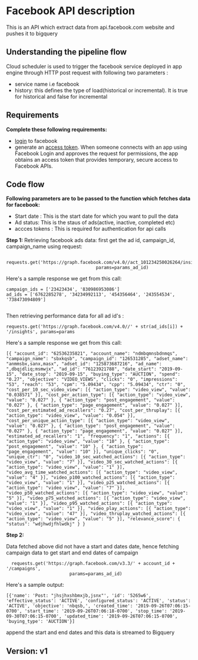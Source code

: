 # Facebook API description
This is an API which extract data from api.facebook.com website and pushes it to bigquery


## Understanding the pipeline flow

Cloud scheduler is used to trigger the facebook service deployed in app engine through HTTP post request with following two parameters :
* service name i.e facebook
* history: this defines the type of load(historical or incremental). It is true for historical and false for incremental  



## Requirements
**Complete these following requirements:**
* [login](https://www.facebook.com/login/?next=https%3A%2F%2Fdevelopers.facebook.com%2Ftools%2Fexplorer%2F) to facebook
* generate an [access token](https://developers.facebook.com/docs/facebook-login/access-tokens). When someone connects with an app using Facebook Login and approves the request for permissions, the app obtains an access token that provides temporary, secure access to Facebook APIs.
## Code flow

**Following parameters are to be passed to the function which fetches data for facebook:**
* Start date : This is the start date for which you want to pull the data
* Ad status: This is the staus of ads(active, inactive, completed etc) 
* accces tokens : This is required for authentication for api calls 


**Step 1:**
Retrieving facebook ads data:
first get the ad id, campaign_id, campaign_name using request:
```
  requests.get('https://graph.facebook.com/v4.0//act_101234250026264/insights',
                                  params=params_ad_id)
```                
Here's a sample response we get from this call:
```
campaign_ids = ['23423434', '830986953086']
ad_ids = ['6762285278', '34234992113', '454356464', '243554534', '738473094809']
    
```
Then retrieving performance data for all ad id's :
```
requests.get('https://graph.facebook.com/v4.0//' + str(ad_ids[i]) + '/insights', params=params
```

Here's a sample response we get from this call:
```
[{ "account_id": "62536235821", "account_name": "ndmbqmnsbdnmqs", "campaign_name": "sbxkqsb", "campaign_id": "126531285", "adset_name": "anmmsbx,sanx,masx", "adset_id": "125873687216", "ad_name": ",dbqjdliq;msmwjx", "ad_id": "76123921788", "date_start": "2019-09-15", "date_stop": "2019-09-15", "buying_type": "AUCTION", "spend": "0.27", "objective": "VIDEO_VIEWS", "clicks": "0", "impressions": "53", "reach": "53", "cpm": "5.09434", "cpp": "5.09434", "ctr": "0", "cost_per_10_sec_video_view": [{ "action_type": "video_view", "value": "0.038571" }], "cost_per_action_type": [{ "action_type": "video_view", "value": "0.027" }, { "action_type": "post_engagement", "value": "0.027" }, { "action_type": "page_engagement", "value": "0.027" }], "cost_per_estimated_ad_recallers": "0.27", "cost_per_thruplay": [{ "action_type": "video_view", "value": "0.054" }], "cost_per_unique_action_type": [{ "action_type": "video_view", "value": "0.027" }, { "action_type": "post_engagement", "value": "0.027" }, { "action_type": "page_engagement", "value": "0.027" }], "estimated_ad_recallers": "1", "frequency": "1", "actions": [{ "action_type": "video_view", "value": "10" }, { "action_type": "post_engagement", "value": "10" }, { "action_type": "page_engagement", "value": "10" }], "unique_clicks": "0", "unique_ctr": "0", "video_10_sec_watched_actions": [{ "action_type": "video_view", "value": "7" }], "video_30_sec_watched_actions": [{ "action_type": "video_view", "value": "1" }], "video_avg_time_watched_actions": [{ "action_type": "video_view", "value": "4" }], "video_p100_watched_actions": [{ "action_type": "video_view", "value": "1" }], "video_p25_watched_actions": [{ "action_type": "video_view", "value": "7" }], "video_p50_watched_actions": [{ "action_type": "video_view", "value": "5" }], "video_p75_watched_actions": [{ "action_type": "video_view", "value": "1" }], "video_p95_watched_actions": [{ "action_type": "video_view", "value": "1" }], "video_play_actions": [{ "action_type": "video_view", "value": "47" }], "video_thruplay_watched_actions": [{ "action_type": "video_view", "value": "5" }], "relevance_score": { "status": "wdjhwdjfhlwdkj" } }
```

**Step 2:**

Data fetched above did not have a start and dates date, hence fetching campaign data to get start and end dates of campaign
```
  requests.get('https://graph.facebook.com/v3.3/' + account_id + '/campaigns',
                        params=params_ad_id)
```

Here's a sample output:
```
[{'name': 'Post: "jhsjhxshbmxjb,jsnx"', 'id': '5265w6', 'effective_status': 'ACTIVE', 'configured_status': 'ACTIVE', 'status': 'ACTIVE', 'objective': 'nbqsb,', 'created_time': '2019-09-26T07:06:15-0700', 'start_time': '2019-09-26T07:06:18-0700', 'stop_time': '2019-09-30T07:06:15-0700', 'updated_time': '2019-09-26T07:06:15-0700', 'buying_type': 'AUCTION'}]
```
append the start and end dates and this data is streamed to Bigquery


## Version: v1
